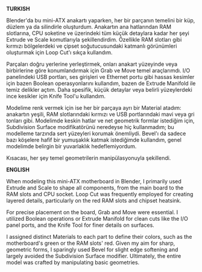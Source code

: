 **TURKISH**

Blender'da bu mini-ATX anakartı yaparken, her bir parçanın temelini bir küp, düzlem ya da silindirle oluşturdum. 
Anakartın ana hatlarından RAM slotlarına, CPU soketine ve üzerindeki tüm küçük detaylara kadar her şeyi Extrude ve 
Scale komutlarıyla şekillendirdim. Özellikle RAM slotları gibi kırmızı bölgelerdeki ve çipset soğutucusundaki katmanlı 
görünümleri oluşturmak için Loop Cut'ı sıkça kullandım.

Parçaları doğru yerlerine yerleştirmek, onları anakart yüzeyinde veya birbirlerine göre konumlandırmak için Grab ve Move 
temel araçlarımdı. I/O panelindeki USB portları, ses girişleri ve Ethernet portu gibi hassas kesimler için bazen Boolean 
operasyonlarını kullandım, bazen de Extrude Manifold ile temiz delikler açtım. Daha spesifik, küçük detaylar veya belirli 
yüzeylerdeki ince kesikler için Knife Tool'u kullandım.

Modelime renk vermek için ise her bir parçaya ayrı bir Material atadım: anakartın yeşili, RAM slotlarındaki kırmızı ve USB 
portlarındaki mavi veya gri tonları gibi. Modelimde keskin hatlar ve net geometrik formlar istediğim için, Subdivision Surface 
modifikatörünü neredeyse hiç kullanmadım; bu modelleme tarzında sert yüzeyleri korumak önemliydi. Bevel'ı da sadece bazı 
köşelere hafif bir yumuşaklık katmak istediğimde kullandım, genel modelimde belirgin bir yuvarlaklık hedeflemiyordum. 

Kısacası, her şey temel geometrilerin manipülasyonuyla şekillendi.

**ENGLISH**

When modeling this mini-ATX motherboard in Blender, I primarily used Extrude and Scale to shape all components, from the main 
board to the RAM slots and CPU socket. Loop Cut was frequently employed for creating layered details, particularly on the red 
RAM slots and chipset heatsink.

For precise placement on the board, Grab and Move were essential. I utilized Boolean operations or Extrude Manifold for clean 
cuts like the I/O panel ports, and the Knife Tool for finer details on surfaces.

I assigned distinct Materials to each part to define their colors, such as the motherboard's green or the RAM slots' red. Given my aim 
for sharp, geometric forms, I sparingly used Bevel for slight edge softening and largely avoided the Subdivision Surface modifier. 
Ultimately, the entire model was crafted by manipulating basic geometries.
